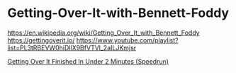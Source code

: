# Getting-Over-It-with-Bennett-Foddy
https://en.wikipedia.org/wiki/Getting_Over_It_with_Bennett_Foddy https://gettingoverit.io/ https://www.youtube.com/playlist?list=PL3tRBEVW0hiDIlX9BfVTVl_2aILJKmjsr

[Getting Over It Finished In Under 2 Minutes (Speedrun)](https://youtu.be/FSx_z1tmFZo)
